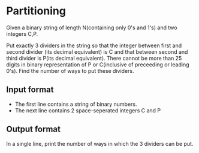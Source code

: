 # Partitioning

Given a binary string of length N(containing only 0's and 1's) and two integers C,P.

Put exactly 3 dividers in the string so that the integer between first and second divider (its decimal equivalent) is C and that between second and third divider is P(its decimal equivalent). There cannot be more than 25 digits in binary representation of P or C(inclusive of preceeding or leading 0's). Find the number of ways to put these dividers.

## Input format

- The first line contains a string of binary numbers.
- The next line contains 2 space-seperated integers C and P

## Output format

In a single line, print the number of ways in which the 3 dividers can be put.

